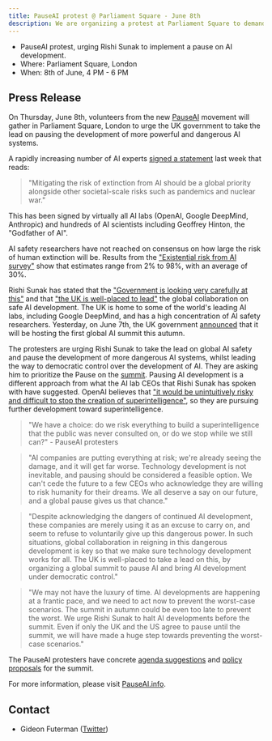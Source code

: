```yaml
---
title: PauseAI protest @ Parliament Square - June 8th
description: We are organizing a protest at Parliament Square to demand a summit to pause AI development.
---
```


- PauseAI protest, urging Rishi Sunak to implement a pause on AI development.
- Where: Parliament Square, London
- When: 8th of June, 4 PM - 6 PM

## Press Release

On Thursday, June 8th, volunteers from the new [PauseAI](http://pauseai.info) movement will gather in Parliament Square, London to urge the UK government to take the lead on pausing the development of more powerful and dangerous AI systems.

A rapidly increasing number of AI experts [signed a statement](https://www.safe.ai/statement-on-ai-risk) last week that reads:

> "Mitigating the risk of extinction from AI should be a global priority alongside other societal-scale risks such as pandemics and nuclear war."

This has been signed by virtually all AI labs (OpenAI, Google DeepMind, Anthropic) and hundreds of AI scientists including Geoffrey Hinton, the "Godfather of AI".

AI safety researchers have not reached on consensus on how large the risk of human extinction will be.
Results from the ["Existential risk from AI survey"](https://forum.effectivealtruism.org/posts/8CM9vZ2nnQsWJNsHx/existential-risk-from-ai-survey-results) show that estimates range from 2% to 98%, with an average of 30%.

Rishi Sunak has stated that the ["Government is looking very carefully at this"](https://twitter.com/RishiSunak/status/1663838958558539776) and that ["the UK is well-placed to lead"](https://twitter.com/RishiSunak/status/1662369922234679297) the global collaboration on safe AI development.
The UK is home to some of the world's leading AI labs, including Google DeepMind, and has a high concentration of AI safety researchers.
Yesterday, on June 7th, the UK government [announced](https://www.gov.uk/government/news/uk-to-host-first-global-summit-on-artificial-intelligence) that it will be hosting the first global AI summit this autumn.

The protesters are urging Rishi Sunak to take the lead on global AI safety and pause the development of more dangerous AI systems, whilst leading the way to democratic control over the development of AI.
They are asking him to prioritize the Pause on the [summit](https://pauseai.info/summit).
Pausing AI development is a different approach from what the AI lab CEOs that Rishi Sunak has spoken with have suggested.
OpenAI believes that ["it would be unintuitively risky and difficult to stop the creation of superintelligence"](https://openai.com/blog/governance-of-superintelligence), so they are pursuing further development toward superintelligence.

> "We have a choice: do we risk everything to build a superintelligence that the public was never consulted on, or do we stop while we still can?" - PauseAI protesters

> "AI companies are putting everything at risk; we're already seeing the damage, and it will get far worse. Technology development is not inevitable, and pausing should be considered a feasible option. We can't cede the future to a few CEOs who acknowledge they are willing to risk humanity for their dreams. We all deserve a say on our future, and a global pause gives us that chance."

> "Despite acknowledging the dangers of continued AI development, these companies are merely using it as an excuse to carry on, and seem to refuse to voluntarily give up this dangerous power. In such situations, global collaboration in reigning in this dangerous development is key so that we make sure technology development works for all. The UK is well-placed to take a lead on this, by organizing a global summit to pause AI and bring AI development under democratic control."

> "We may not have the luxury of time. AI developments are happening at a frantic pace, and we need to act now to prevent the worst-case scenarios. The summit in autumn could be even too late to prevent the worst. We urge Rishi Sunak to halt AI developments before the summit. Even if only the UK and the US agree to pause until the summit, we will have made a huge step towards preventing the worst-case scenarios."

The PauseAI protesters have concrete [agenda suggestions](/summit) and [policy proposals](/proposal) for the summit.

For more information, please visit [PauseAI.info](http://pauseai.info).

## Contact

- Gideon Futerman ([Twitter](https://twitter.com/GFuterman))
